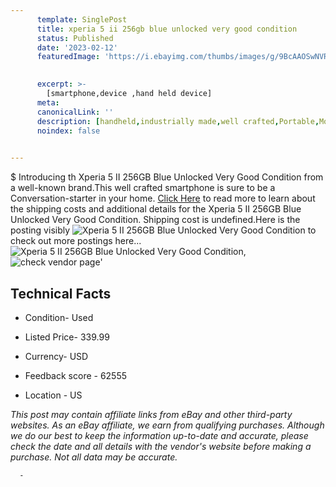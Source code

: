 ```yaml
---
      template: SinglePost
      title: xperia 5 ii 256gb blue unlocked very good condition
      status: Published
      date: '2023-02-12'
      featuredImage: 'https://i.ebayimg.com/thumbs/images/g/9BcAAOSwNVRjoikA/s-l225.jpg'
       

      excerpt: >-
        [smartphone,device ,hand held device]
      meta:
      canonicalLink: ''
      description: [handheld,industrially made,well crafted,Portable,Mobile,Compact,Convenient,Lightweight,Maneuverable,Man-portable,Miniature,Carriable,Hand-held,Light,Holdable,Transportable,Mobile device,Pocket-sized,On-the-go,Wireless,Cordless,Compact size,Convenient size, smartphone,device ,hand held device]
      noindex: false
      

---
```

$
      Introducing th Xperia 5 II 256GB Blue Unlocked Very Good Condition from a well-known brand.This well crafted smartphone is sure to be a Conversation-starter in your home. [Click Here](https://www.ebay.com/itm/285082764247?hash=item426041c3d7%3Ag%3A9BcAAOSwNVRjoikA&mkevt=1&mkcid=1&mkrid=711-53200-19255-0&campid=%253CePNCampaignId%253E&customid=%253CreferenceId%253E&toolid=10049) to read more to learn about the shipping costs and additional details for the Xperia 5 II 256GB Blue Unlocked Very Good Condition. Shipping cost is undefined.Here is the posting visibly ![Xperia 5 II 256GB Blue Unlocked Very Good Condition](https://i.ebayimg.com/thumbs/images/g/9BcAAOSwNVRjoikA/s-l225.jpg) to check out more postings here... ![Xperia 5 II 256GB Blue Unlocked Very Good Condition](https://i.ebayimg.com/images/g/9BcAAOSwNVRjoikA/s-l1600.jpg), ![check vendor page](https://origin-galleryplus.ebayimg.com/ws/web/285082764247_2_0_1/225x225.jpg,https://origin-galleryplus.ebayimg.com/ws/web/285082764247_3_0_1/225x225.jpg,https://origin-galleryplus.ebayimg.com/ws/web/285082764247_4_0_1/225x225.jpg,https://origin-galleryplus.ebayimg.com/ws/web/285082764247_5_0_1/225x225.jpg,https://origin-galleryplus.ebayimg.com/ws/web/285082764247_6_0_1/225x225.jpg,https://origin-galleryplus.ebayimg.com/ws/web/285082764247_7_0_1/225x225.jpg)'

      

 ## Technical Facts 



     
      

 - Condition- Used 


      

 - Listed Price- 339.99 


      

 - Currency- USD 


      

 - Feedback score - 62555 


      

 - Location - US 


      
      

 *_This post may contain affiliate links from eBay and other third-party websites. As an eBay affiliate, we earn from qualifying purchases. Although we do our best to keep the information up-to-date and accurate, please check the date and all details with the vendor's website before making a purchase. Not all data may be accurate._*




      -
